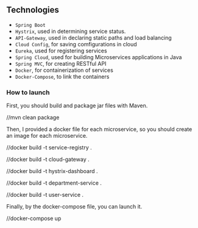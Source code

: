Technologies
------------
- `Spring Boot`
- `Hystrix`, used in determining service status.
- `API-Gateway`, used in declaring static paths and load balancing
- `Cloud Config`, for saving comfigurations in cloud 
- `Eureka`, used for registering services 
- `Spring Cloud`, used for building Microservices applications in Java
- `Spring MVC`, for creating RESTful API
- `Docker`, for containerization of services
- `Docker-Compose`, to link the containers


### How to launch
First, you should build and package jar files with Maven.

//mvn clean package

Then, I provided a docker file for each microservice, so you should create an image for each microservice.

//docker build -t service-registry .

//docker build -t cloud-gateway .

//docker build -t hystrix-dashboard .

//docker build -t department-service .

//docker build -t user-service .


Finally, by the docker-compose file, you can launch it.

//docker-compose up

